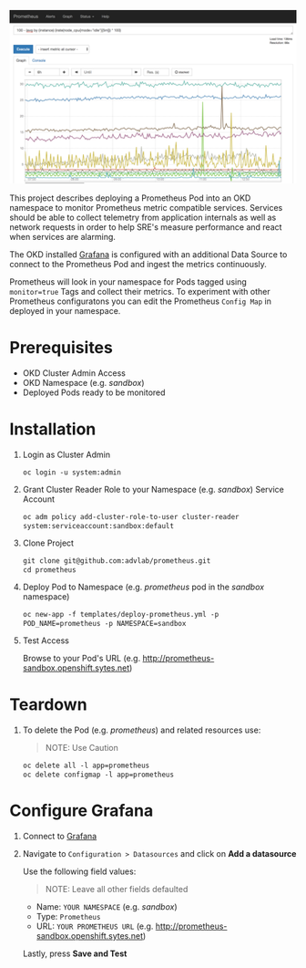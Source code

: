 ![Intro](./docs/prometheus-ui.png)

This project describes deploying a Prometheus Pod into an OKD namespace to monitor Prometheus metric compatible services. Services should be able to collect telemetry from application internals as well as network requests in order to help SRE's measure performance and react when services are alarming. 

The OKD installed [Grafana](https://prometheus.io/docs/visualization/grafana) is configured with an additional Data Source to connect to the Prometheus Pod and ingest the metrics continuously. 

Prometheus will look in your namespace for Pods tagged using `monitor=true` Tags and collect their metrics. To experiment with other Prometheus configuratons you can edit the Prometheus `Config Map` in deployed in your namespace.

# Prerequisites

* OKD Cluster Admin Access
* OKD Namespace (e.g. *sandbox*)
* Deployed Pods ready to be monitored

# Installation

1. Login as Cluster Admin

    ```
    oc login -u system:admin
    ```

1. Grant Cluster Reader Role to your Namespace (e.g. *sandbox*) Service Account

    ```
    oc adm policy add-cluster-role-to-user cluster-reader system:serviceaccount:sandbox:default
    ```

1. Clone Project

    ```
    git clone git@github.com:advlab/prometheus.git
    cd prometheus
    ```

1. Deploy Pod to Namespace (e.g. *prometheus* pod in the *sandbox* namespace)

    ```
    oc new-app -f templates/deploy-prometheus.yml -p POD_NAME=prometheus -p NAMESPACE=sandbox
    ```

1. Test Access

    Browse to your Pod's URL (e.g. http://prometheus-sandbox.openshift.sytes.net)

# Teardown

1. To delete the Pod (e.g. *prometheus*) and related resources use:

    >NOTE: Use Caution

    ```
    oc delete all -l app=prometheus
    oc delete configmap -l app=prometheus
    ```

# Configure Grafana

1. Connect to [Grafana](https://grafana-openshift-monitoring.openshift.sytes.net)

1. Navigate to `Configuration > Datasources` and click on **Add a datasource** 

    Use the following field values:

    >NOTE: Leave all other fields defaulted

    * Name: `YOUR NAMESPACE` (e.g. *sandbox*)
    * Type: `Prometheus`
    * URL: `YOUR PROMETHEUS URL` (e.g. http://prometheus-sandbox.openshift.sytes.net)

    Lastly, press **Save and Test**



